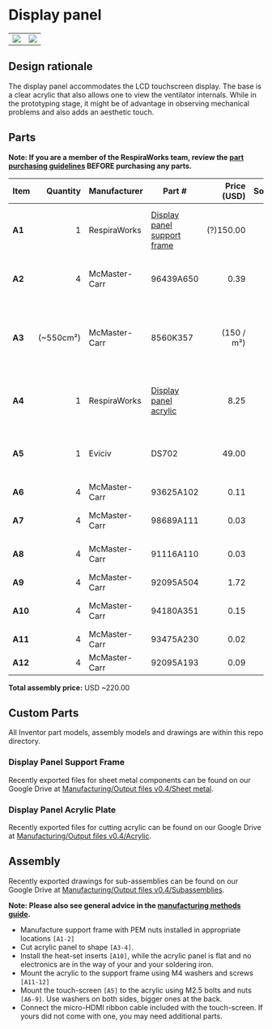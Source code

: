 # Display panel

|                                                  |                                       |
|:------------------------------------------------:|:-------------------------------------:|
| ![](images/display_panel_assembly_rendering.jpg) | ![](images/support_frame_drawing.jpg) |


## Design rationale

The display panel accommodates the LCD touchscreen display.  The base is a clear acrylic
that also allows one to view the ventilator internals. While in the prototyping stage, it might be of advantage
in observing mechanical problems and also adds an aesthetic touch.

## Parts

**Note: If you are a member of the RespiraWorks team, review the [part purchasing guidelines][ppg]
BEFORE purchasing any parts.**

[ppg]: ../../purchasing_guidelines.md

| Item    |  Quantity | Manufacturer  | Part #                              | Price (USD) |    Sources[*][ppg]     | Notes                                                         |
|---------|----------:|---------------|-------------------------------------|------------:|:----------------------:|:--------------------------------------------------------------|
| **A1**  |         1 | RespiraWorks  | [Display panel support frame][a1rw] |   (?)150.00 |           Rw           | Display panel support frame, bent sheet metal                 |
| **A2**  |         4 | McMaster-Carr | 96439A650                           |        0.39 |      [C][a2mcmc]       | M4 self-clinching / press-fit nut                             |
| **A3**  | (~550cm²) | McMaster-Carr | 8560K357                            |  (150 / m²) |      [C][a3mcmc]       | 1/4" (6.35mm) thick clear acrylic sheet, to make `[A4]` below |
| **A4**  |         1 | RespiraWorks  | [Display panel acrylic][a4rw]       |        8.25 |           Rw           | Upper acrylic face panel, cut from acrylic `[A3]`             |
| **A5**  |         1 | Eviciv        | DS702                               |       49.00 | [A][a5ali] [Z][a5amzn] | 7" capacitive touchscreen with speakers                       |
| **A6**  |         4 | McMaster-Carr | 93625A102                           |        0.11 |      [C][a6mcmc]       | M2.5 locknut                                                  |
| **A7**  |         4 | McMaster-Carr | 98689A111                           |        0.03 |      [C][a7mcmc]       | M2.5 washer, 5mm OD                                           |
| **A8**  |         4 | McMaster-Carr | 91116A110                           |        0.03 |      [C][a8mcmc]       | M2.5 washer, 8mm OD                                           |
| **A9**  |         4 | McMaster-Carr | 92095A504                           |        1.72 |      [C][a9mcmc]       | M2.5 screw, 14mm                                              |
| **A10** |         4 | McMaster-Carr | 94180A351                           |        0.15 |      [C][a10mcmc]      | Heat-set inserts for M4 screws                                |
| **A11** |         4 | McMaster-Carr | 93475A230                           |        0.02 |      [C][a11mcmc]      | M4 washer, 9mm OD                                             |
| **A12** |         4 | McMaster-Carr | 92095A193                           |        0.09 |      [C][a12mcmc]      | M4 screw, 14mm                                                |

**Total assembly price:** USD ~220.00

[a1rw]:   #display-panel-support-frame
[a2mcmc]: https://www.mcmaster.com/96439A650/
[a3mcmc]:  https://www.mcmaster.com/8560K357/
[a4rw]:    #display-panel-acrylic-plate
[a5ali]:   https://www.aliexpress.com/item/4000747984746.html
[a5amzn]:  https://www.amazon.com/Eviciv-Portable-Monitor-Display-1024X600/dp/B07L6WT77H
[a6mcmc]:  https://www.mcmaster.com/93625A102/
[a7mcmc]:  https://www.mcmaster.com/98689A111/
[a8mcmc]:  https://www.mcmaster.com/91116A110/
[a9mcmc]: https://www.mcmaster.com/92095A504/
[a10mcmc]: https://www.mcmaster.com/94180A351/
[a11mcmc]: https://www.mcmaster.com/93475A230/
[a12mcmc]: https://www.mcmaster.com/92095A193/


## Custom Parts

All Inventor part models, assembly models and drawings are within this repo directory.

### Display Panel Support Frame

Recently exported files for sheet metal components can be found on our Google Drive at
[Manufacturing/Output files v0.4/Sheet metal](https://tinyurl.com/2p89pjja).

### Display Panel Acrylic Plate

Recently exported files for cutting acrylic can be found on our Google Drive at
[Manufacturing/Output files v0.4/Acrylic](https://tinyurl.com/4czevhxs).

## Assembly

Recently exported drawings for sub-assemblies can be found on our Google Drive at
[Manufacturing/Output files v0.4/Subassemblies](https://tinyurl.com/4d3s7zmw).

**Note: Please also see general advice in the [manufacturing methods guide](../../methods).**

* Manufacture support frame with PEM nuts installed in appropriate locations `[A1-2]`
* Cut acrylic panel to shape `[A3-4]`.
* Install the heat-set inserts `[A10]`, while the acrylic panel is flat and no electronics are in the way of your and your soldering iron.
* Mount the acrylic to the support frame using M4 washers and screws `[A11-12]`
* Mount the touch-screen `[A5]` to the acrylic using M2.5 bolts and nuts `[A6-9]`. Use washers on both sides, bigger ones at the back.
* Connect the micro-HDMI ribbon cable included with the touch-screen. If yours did not come with one, you
  may need additional parts.
